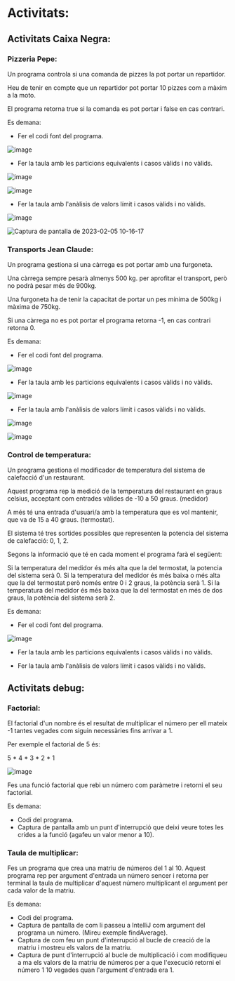 # Activitats:

## Activitats Caixa Negra:

### Pizzeria Pepe:

Un programa controla si una comanda de pizzes la pot portar un repartidor.

Heu de tenir en compte que un repartidor pot portar 10 pizzes com a màxim a la moto.

El programa retorna true si la comanda es pot portar i false en cas contrari.

Es demana:

- Fer el codi font del programa.

![image](https://user-images.githubusercontent.com/114875463/216810572-518af581-fce0-48fd-a3f6-f323aced3316.png)


- Fer la taula amb les particions equivalents i casos vàlids i no vàlids.

![image](https://user-images.githubusercontent.com/114875463/216813022-8e0bf547-3eac-4727-8e54-9ce9d16de0f3.png)


![image](https://user-images.githubusercontent.com/114875463/216813137-8b3d912d-602c-44fa-8730-765eecf99a35.png)


- Fer la taula amb l'anàlisis de valors límit i casos vàlids i no vàlids.

![image](https://user-images.githubusercontent.com/114875463/216813298-5bbc55bc-8378-4e9b-a147-3d65711bc6f1.png)


![Captura de pantalla de 2023-02-05 10-16-17](https://user-images.githubusercontent.com/114875463/216811027-87e18b7c-7b33-4e42-bfb8-4ac323313ec6.png)



### Transports Jean Claude:

Un programa gestiona si una càrrega es pot portar amb una furgoneta.

Una càrrega sempre pesarà almenys 500 kg. per aprofitar el transport, però no podrà pesar més de 900kg.

Una furgoneta ha de tenir la capacitat de portar un pes mínima de 500kg i màxima de 750kg.

Si una càrrega no es pot portar el programa retorna -1, en cas contrari retorna 0.

Es demana:

- Fer el codi font del programa.

![image](https://user-images.githubusercontent.com/114875463/216812753-476c4adf-57c3-41e2-80b9-56c034586cc6.png)



- Fer la taula amb les particions equivalents i casos vàlids i no vàlids.

![image](https://user-images.githubusercontent.com/114875463/216813964-385b7bd1-93ba-4a9c-a828-d2686642598b.png)


- Fer la taula amb l'anàlisis de valors límit i casos vàlids i no vàlids.

![image](https://user-images.githubusercontent.com/114875463/216814185-e546c916-27ca-4804-9e44-cee9f9cf0c0f.png)

![image](https://user-images.githubusercontent.com/114875463/216815727-0dde9acb-4d46-45e5-9f5c-092193ad0d6d.png)



### Control de temperatura:

Un programa gestiona el modificador de temperatura del sistema de calefacció d'un restaurant.

Aquest programa rep la medició de la temperatura del restaurant en graus celsius, acceptant com entrades vàlides de -10 a 50 graus. (medidor)

A més té una entrada d'usuari/a amb la temperatura que es vol mantenir, que va de 15 a 40 graus. (termostat).

El sistema té tres sortides possibles que representen la potencia del sistema de calefacció: 0, 1, 2.

Segons la informació que té en cada moment el programa farà el següent:

Si la temperatura del medidor és més alta que la del termostat, la potencia del sistema serà 0.
Si la temperatura del medidor és més baixa o més alta que la del termostat però només entre 0 i 2 graus, la potència serà 1.
Si la temperatura del medidor és més baixa que la del termostat en més de dos graus, la potència del sistema serà 2.

Es demana:

- Fer el codi font del programa.

![image](https://user-images.githubusercontent.com/114875463/216815875-757b6b53-ee22-4b5d-b07a-06ed8cdf39cd.png)

- Fer la taula amb les particions equivalents i casos vàlids i no vàlids.




- Fer la taula amb l'anàlisis de valors límit i casos vàlids i no vàlids.






## Activitats debug:

### Factorial:

El factorial d'un nombre és el resultat de multiplicar el número per ell mateix -1 tantes vegades com  siguin necessàries fins arrivar a 1.

Per exemple el factorial de 5 és:

5 * 4 * 3 * 2 * 1

![image](https://user-images.githubusercontent.com/110727546/206031980-55e59610-42bb-4cc6-9b5f-039d7f67e185.png)

Fes una funció factorial que rebi un número com paràmetre i retorni el seu factorial.

Es demana:

- Codi del programa.
- Captura de pantalla amb un punt d'interrupció que deixi veure totes les crides a la funció (agafeu un valor menor a 10).

### Taula de multiplicar:

Fes un programa que crea una matriu de números del 1 al 10.
Aquest programa rep per argument d'entrada un número sencer i retorna per terminal la taula de multiplicar d'aquest número multiplicant el argument per cada valor de la matriu.

Es demana:

- Codi del programa.
- Captura de pantalla de com li passeu a IntelliJ com argument del programa un número. (Mireu exemple findAverage).
- Captura de com feu un punt d'interrupció al bucle de creació de la matriu i mostreu els valors de la matriu.
- Captura de punt d'interrupció al bucle de multiplicació i com modifiqueu a ma els valors de la matriu de números per a que l'execució retorni el número 1 10 vegades quan l'argument d'entrada era 1.


